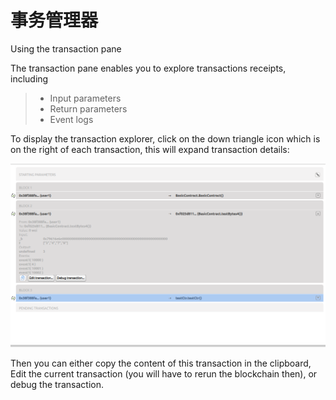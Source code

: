 # 事务管理器

Using the transaction pane

The transaction pane enables you to explore transactions receipts,
including

> - Input parameters
> - Return parameters
> - Event logs

To display the transaction explorer, click on the down triangle icon
which is on the right of each transaction, this will expand transaction
details:

![image0](mix_bc.png)

Then you can either copy the content of this transaction in the
clipboard, Edit the current transaction (you will have to rerun the
blockchain then), or debug the transaction.
